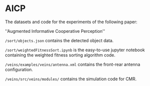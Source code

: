 # AICP
The datasets and code for the experiments of the following paper:

''Augmented Informative Cooperative Perception''
 
``/sort/objects.json`` contains the detected object data.

``/sort/weightedFitnessSort.ipynb`` is the easy-to-use jupyter notebook containing the weighted fitness sorting algorithm code.

``/veins/examples/veins/antenna.xml`` contains the front-rear antenna configuration.

``/veins/src/veins/modules/`` contains the simulation code for CMR.
